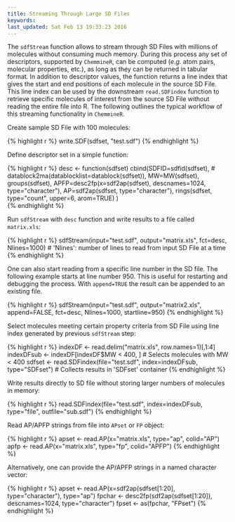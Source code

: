 ```yaml
---
title: Streaming Through Large SD Files
keywords: 
last_updated: Sat Feb 13 19:33:23 2016
---
```


The `sdfStream` function allows to stream through SD
Files with millions of molecules without consuming much memory. During
this process any set of descriptors, supported by
`ChemmineR`, can be computed (*e.g.* atom pairs,
molecular properties, etc.), as long as they can be returned in tabular
format. In addition to descriptor values, the function returns a line
index that gives the start and end positions of each molecule in the
source SD File. This line index can be used by the downstream
`read.SDFindex` function to retrieve specific molecules
of interest from the source SD File without reading the entire file into
R. The following outlines the typical workflow of this streaming
functionality in `ChemmineR`.  

Create sample SD File with 100 molecules: 

{% highlight r %}
 write.SDF(sdfset, "test.sdf") 
{% endhighlight %}


Define descriptor set in a simple function: 

{% highlight r %}
 desc <- function(sdfset) 
 cbind(SDFID=sdfid(sdfset), 
	# datablock2ma(datablocklist=datablock(sdfset)), 
	 MW=MW(sdfset),
	groups(sdfset), APFP=desc2fp(x=sdf2ap(sdfset), descnames=1024,
	type="character"), AP=sdf2ap(sdfset, type="character"), rings(sdfset,
	type="count", upper=6, arom=TRUE) )  
{% endhighlight %}


Run `sdfStream` with `desc` function and
write results to a file called `matrix.xls`:


{% highlight r %}
 sdfStream(input="test.sdf", output="matrix.xls", fct=desc, Nlines=1000) # 'Nlines': number of lines to read from input SD File at a time 
{% endhighlight %}


One can also start reading from a specific line number in the SD file.
The following example starts at line number 950. This is useful for
restarting and debugging the process. With `append=TRUE`
the result can be appended to an existing file. 

{% highlight r %}
 sdfStream(input="test.sdf", output="matrix2.xls", append=FALSE, fct=desc, Nlines=1000, startline=950) 
{% endhighlight %}


Select molecules meeting certain property criteria from SD File using
line index generated by previous `sdfStream` step:


{% highlight r %}
 indexDF <- read.delim("matrix.xls", row.names=1)[,1:4] 
 indexDFsub <- indexDF[indexDF$MW < 400, ] # Selects molecules with MW < 400 
 sdfset <- read.SDFindex(file="test.sdf", index=indexDFsub, type="SDFset") # Collects results in 'SDFset' container 
{% endhighlight %}


Write results directly to SD file without storing larger numbers of
molecules in memory: 

{% highlight r %}
 read.SDFindex(file="test.sdf", index=indexDFsub, type="file",
 outfile="sub.sdf") 
{% endhighlight %}


Read AP/APFP strings from file into `APset` or
`FP` object: 

{% highlight r %}
 apset <- read.AP(x="matrix.xls", type="ap", colid="AP") 
 apfp <- read.AP(x="matrix.xls", type="fp", colid="APFP") 
{% endhighlight %}


Alternatively, one can provide the AP/APFP strings in a named character
vector: 

{% highlight r %}
 apset <- read.AP(x=sdf2ap(sdfset[1:20], type="character"), type="ap") 
 fpchar <- desc2fp(sdf2ap(sdfset[1:20]), descnames=1024, type="character")
 fpset <- as(fpchar, "FPset") 
{% endhighlight %}


